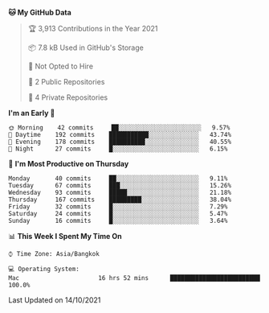 <!--START_SECTION:waka-->
**🐱 My GitHub Data** 

> 🏆 3,913 Contributions in the Year 2021
 > 
> 📦 7.8 kB Used in GitHub's Storage 
 > 
> 🚫 Not Opted to Hire
 > 
> 📜 2 Public Repositories 
 > 
> 🔑 4 Private Repositories  
 > 
**I'm an Early 🐤** 

```text
🌞 Morning    42 commits     ██░░░░░░░░░░░░░░░░░░░░░░░   9.57% 
🌆 Daytime    192 commits    ███████████░░░░░░░░░░░░░░   43.74% 
🌃 Evening    178 commits    ██████████░░░░░░░░░░░░░░░   40.55% 
🌙 Night      27 commits     █░░░░░░░░░░░░░░░░░░░░░░░░   6.15%

```
📅 **I'm Most Productive on Thursday** 

```text
Monday       40 commits     ██░░░░░░░░░░░░░░░░░░░░░░░   9.11% 
Tuesday      67 commits     ███░░░░░░░░░░░░░░░░░░░░░░   15.26% 
Wednesday    93 commits     █████░░░░░░░░░░░░░░░░░░░░   21.18% 
Thursday     167 commits    █████████░░░░░░░░░░░░░░░░   38.04% 
Friday       32 commits     █░░░░░░░░░░░░░░░░░░░░░░░░   7.29% 
Saturday     24 commits     █░░░░░░░░░░░░░░░░░░░░░░░░   5.47% 
Sunday       16 commits     █░░░░░░░░░░░░░░░░░░░░░░░░   3.64%

```


📊 **This Week I Spent My Time On** 

```text
⌚︎ Time Zone: Asia/Bangkok

💻 Operating System: 
Mac                      16 hrs 52 mins      █████████████████████████   100.0%

```


 Last Updated on 14/10/2021
<!--END_SECTION:waka-->